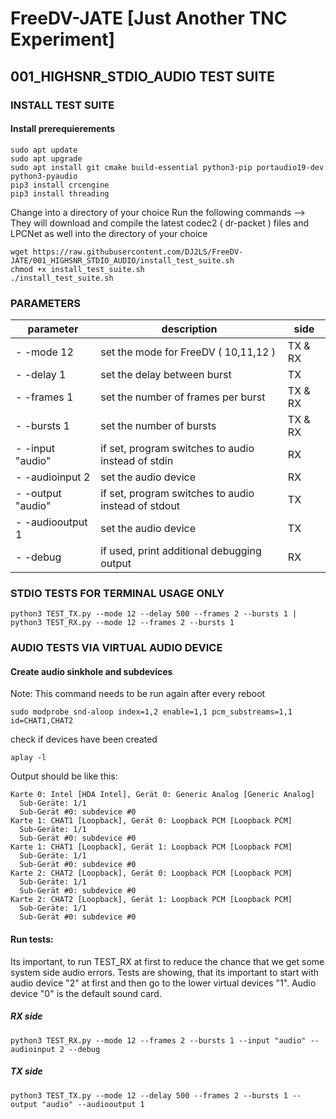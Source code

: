 
# FreeDV-JATE [Just Another TNC Experiment]

## 001_HIGHSNR_STDIO_AUDIO TEST SUITE

### INSTALL TEST SUITE
#### Install prerequierements
```
sudo apt update
sudo apt upgrade
sudo apt install git cmake build-essential python3-pip portaudio19-dev python3-pyaudio
pip3 install crcengine
pip3 install threading
```

Change into a directory of your choice
Run the following commands --> They will download and compile the latest codec2 ( dr-packet ) files and LPCNet as well into the directory of your choice
```
wget https://raw.githubusercontent.com/DJ2LS/FreeDV-JATE/001_HIGHSNR_STDIO_AUDIO/install_test_suite.sh
chmod +x install_test_suite.sh
./install_test_suite.sh
```



### PARAMETERS
| parameter | description | side
|--|--|--|
| - -mode 12 | set the mode for FreeDV ( 10,11,12 ) | TX & RX
| - -delay 1 | set the delay between burst | TX
| - -frames 1 | set the number of frames per burst | TX & RX
| - -bursts 1 | set the number of bursts | TX & RX
| - -input "audio" | if set, program switches to audio instead of stdin | RX
| - -audioinput 2 | set the audio device | RX
| - -output "audio" | if set, program switches to audio instead of stdout | TX
| - -audiooutput 1 | set the audio device | TX
| - -debug | if used, print additional debugging output | RX
  	


### STDIO TESTS FOR TERMINAL USAGE ONLY

    python3 TEST_TX.py --mode 12 --delay 500 --frames 2 --bursts 1 | python3 TEST_RX.py --mode 12 --frames 2 --bursts 1



### AUDIO TESTS VIA VIRTUAL AUDIO DEVICE

 #### Create audio sinkhole and subdevices
 Note: This command needs to be run again after every reboot
 ```
sudo modprobe snd-aloop index=1,2 enable=1,1 pcm_substreams=1,1 id=CHAT1,CHAT2 
```
check if devices have been created



    aplay -l
Output should be like this:


    Karte 0: Intel [HDA Intel], Gerät 0: Generic Analog [Generic Analog]
      Sub-Geräte: 1/1
      Sub-Gerät #0: subdevice #0
    Karte 1: CHAT1 [Loopback], Gerät 0: Loopback PCM [Loopback PCM]
      Sub-Geräte: 1/1
      Sub-Gerät #0: subdevice #0
    Karte 1: CHAT1 [Loopback], Gerät 1: Loopback PCM [Loopback PCM]
      Sub-Geräte: 1/1
      Sub-Gerät #0: subdevice #0
    Karte 2: CHAT2 [Loopback], Gerät 0: Loopback PCM [Loopback PCM]
      Sub-Geräte: 1/1
      Sub-Gerät #0: subdevice #0
    Karte 2: CHAT2 [Loopback], Gerät 1: Loopback PCM [Loopback PCM]
      Sub-Geräte: 1/1
      Sub-Gerät #0: subdevice #0

#### Run tests:
Its important, to run TEST_RX at first to reduce the chance that we get some system side audio errors. Tests are showing, that its important to start with audio device "2" at first and then go to the lower virtual devices "1". 
Audio device "0" is the default sound card. 

##### RX side

    python3 TEST_RX.py --mode 12 --frames 2 --bursts 1 --input "audio" --audioinput 2 --debug
    
##### TX side

    python3 TEST_TX.py --mode 12 --delay 500 --frames 2 --bursts 1 --output "audio" --audiooutput 1



